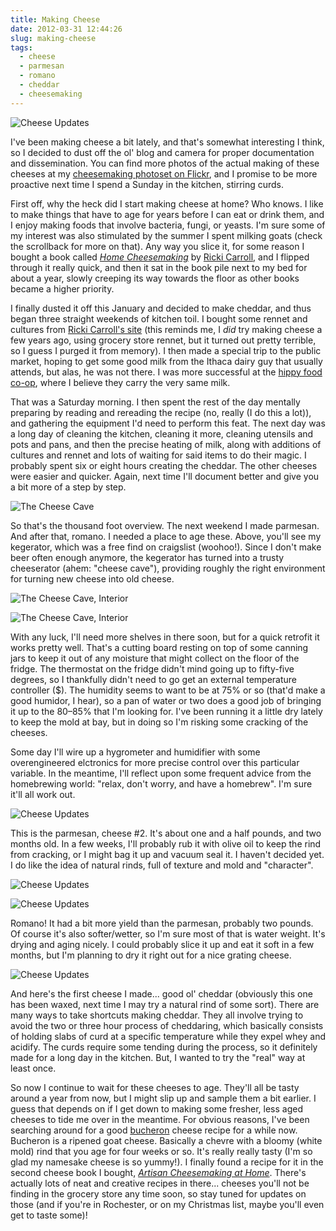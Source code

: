 ```yaml
---
title: Making Cheese
date: 2012-03-31 12:44:26
slug: making-cheese
tags:
  - cheese
  - parmesan
  - romano
  - cheddar
  - cheesemaking
---
```


![Cheese Updates](7030390405.jpg)

I've been making cheese a bit lately, and that's somewhat interesting I think, so I decided to dust off the ol' blog and camera for proper documentation and dissemination. You can find more photos of the actual making of these cheeses at my [cheesemaking photoset on Flickr](http://www.flickr.com/photos/bert_m_b/sets/72157628911833001), and I promise to be more proactive next time I spend a Sunday in the kitchen, stirring curds.

First off, why the heck did I start making cheese at home? Who knows. I like to make things that have to age for years before I can eat or drink them, and I enjoy making foods that involve bacteria, fungi, or yeasts. I'm sure some of my interest was also stimulated by the summer I spent milking goats (check the scrollback for more on that). Any way you slice it, for some reason I bought a book called [_Home Cheesemaking_](http://amzn.to/H8AvWQ) by [Ricki Carroll](http://www.cheesemaking.com/), and I flipped through it really quick, and then it sat in the book pile next to my bed for about a year, slowly creeping its way towards the floor as other books became a higher priority.

I finally dusted it off this January and decided to make cheddar, and thus began three straight weekends of kitchen toil. I bought some rennet and cultures from [Ricki Carroll's site](http://www.cheesemaking.com/) (this reminds me, I _did_ try making cheese a few years ago, using grocery store rennet, but it turned out pretty terrible, so I guess I purged it from memory). I then made a special trip to the public market, hoping to get some good milk from the Ithaca dairy guy that usually attends, but alas, he was not there. I was more successful at the [hippy food co-op](http://www.abundance.coop/), where I believe they carry the very same milk.

That was a Saturday morning. I then spent the rest of the day mentally preparing by reading and rereading the recipe (no, really (I do this a lot)), and gathering the equipment I'd need to perform this feat. The next day was a long day of cleaning the kitchen, cleaning it more, cleaning utensils and pots and pans, and then the precise heating of milk, along with additions of cultures and rennet and lots of waiting for said items to do their magic. I probably spent six or eight hours creating the cheddar. The other cheeses were easier and quicker. Again, next time I'll document better and give you a bit more of a step by step.

![The Cheese Cave](7030417163.jpg)

So that's the thousand foot overview. The next weekend I made parmesan. And after that, romano. I needed a place to age these. Above, you'll see my kegerator, which was a free find on craigslist (woohoo!). Since I don't make beer often enough anymore, the kegerator has turned into a trusty cheeserator (ahem: "cheese cave"), providing roughly the right environment for turning new cheese into old cheese.

![The Cheese Cave, Interior](7030420739.jpg)

![The Cheese Cave, Interior](6884324862.jpg)

With any luck, I'll need more shelves in there soon, but for a quick retrofit it works pretty well. That's a cutting board resting on top of some canning jars to keep it out of any moisture that might collect on the floor of the fridge. The thermostat on the fridge didn't mind going up to fifty-five degrees, so I thankfully didn't need to go get an external temperature controller ($). The humidity seems to want to be at 75% or so (that'd make a good humidor, I hear), so a pan of water or two does a good job of bringing it up to the 80–85% that I'm looking for. I've been running it a little dry lately to keep the mold at bay, but in doing so I'm risking some cracking of the cheeses.

Some day I'll wire up a hygrometer and humidifier with some overengineered elctronics for more precise control over this particular variable. In the meantime, I'll reflect upon some frequent advice from the homebrewing world: "relax, don't worry, and have a homebrew". I'm sure it'll all work out.

![Cheese Updates](7030365459.jpg)

This is the parmesan, cheese #2. It's about one and a half pounds, and two months old. In a few weeks, I'll probably rub it with olive oil to keep the rind from cracking, or I might bag it up and vacuum seal it. I haven't decided yet. I do like the idea of natural rinds, full of texture and mold and "character".

![Cheese Updates](7030380279.jpg)

![Cheese Updates](6884298954.jpg)

Romano! It had a bit more yield than the parmesan, probably two pounds. Of course it's also softer/wetter, so I'm sure most of that is water weight. It's drying and aging nicely. I could probably slice it up and eat it soft in a few months, but I'm planning to dry it right out for a nice grating cheese.

![Cheese Updates](6884286378.jpg)

And here's the first cheese I made... good ol' cheddar (obviously this one has been waxed, next time I may try a natural rind of some sort). There are many ways to take shortcuts making cheddar. They all involve trying to avoid the two or three hour process of cheddaring, which basically consists of holding slabs of curd at a specific temperature while they expel whey and acidify. The curds require some tending during the process, so it definitely made for a long day in the kitchen. But, I wanted to try the "real" way at least once.

So now I continue to wait for these cheeses to age. They'll all be tasty around a year from now, but I might slip up and sample them a bit earlier. I guess that depends on if I get down to making some fresher, less aged cheeses to tide me over in the meantime. For obvious reasons, I've been searching around for a good [bucheron](http://en.wikipedia.org/wiki/Bucheron) cheese recipe for a while now. Bucheron is a ripened goat cheese. Basically a chevre with a bloomy (white mold) rind that you age for four weeks or so. It's really really tasty (I'm so glad my namesake cheese is so yummy!). I finally found a recipe for it in the second cheese book I bought, [_Artisan Cheesemaking at Home_](http://amzn.to/HACpt9). There's actually lots of neat and creative recipes in there... cheeses you'll not be finding in the grocery store any time soon, so stay tuned for updates on those (and if you're in Rochester, or on my Christmas list, maybe you'll even get to taste some)!
